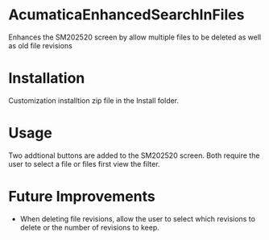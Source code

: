 # AcumaticaEnhancedSearchInFiles
Enhances the SM202520 screen by allow multiple files to be deleted as well as old file revisions

# Installation
Customization installtion zip file in the Install folder.	

# Usage
Two addtional buttons are added to the SM202520 screen. Both require the user to select a file or files first view the filter. 

# Future Improvements
- When deleting file revisions, allow the user to select which revisions to delete or the number of revisions to keep.



